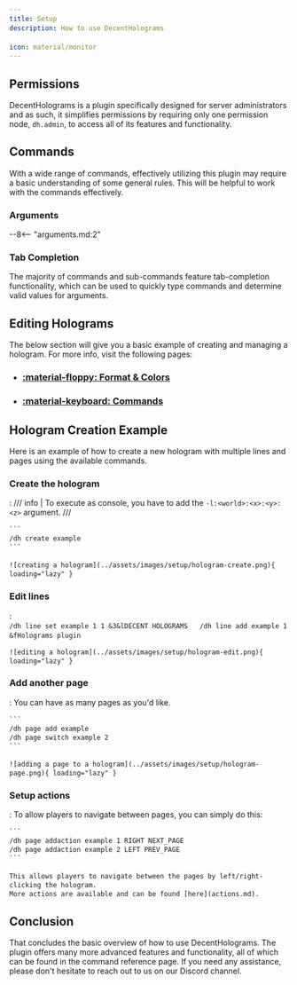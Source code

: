 ```yaml
---
title: Setup
description: How to use DecentHolograms

icon: material/monitor
---
```


## Permissions

DecentHolograms is a plugin specifically designed for server administrators and as such, it simplifies permissions by requiring only one permission node, `dh.admin`, to access all of its features and functionality.

## Commands

With a wide range of commands, effectively utilizing this plugin may require a basic understanding of some general rules. This will be helpful to work with the commands effectively.

### Arguments

--8<-- "arguments.md:2"

### Tab Completion

The majority of commands and sub-commands feature tab-completion functionality, which can be used to quickly type commands and determine valid values for arguments.

## Editing Holograms

The below section will give you a basic example of creating and managing a hologram. For more info, visit the following pages:

<div class="grid cards" markdown>

- ### [:material-floppy: Format & Colors](format-and-colors/index.md)
- ### [:material-keyboard: Commands](commands/index.md)

</div>

## Hologram Creation Example

Here is an example of how to create a new hologram with multiple lines and pages using the available commands.

### Create the hologram

:   /// info | To execute as console, you have to add the `-l:<world>:<x>:<y>:<z>` argument.
    ///
    
    ```
    /dh create example
    ```
    
    ![creating a hologram](../assets/images/setup/hologram-create.png){ loading="lazy" }

### Edit lines

:   
    ```
    /dh line set example 1 1 &3&lDECENT HOLOGRAMS  
    /dh line add example 1 &fHolograms plugin
    ```
    
    ![editing a hologram](../assets/images/setup/hologram-edit.png){ loading="lazy" }

### Add another page

:   You can have as many pages as you'd like.
    
    ```
    /dh page add example
    /dh page switch example 2
    ```
    
    ![adding a page to a hologram](../assets/images/setup/hologram-page.png){ loading="lazy" }

### Setup actions

:   To allow players to navigate between pages, you can simply do this:
    
    ```
    /dh page addaction example 1 RIGHT NEXT_PAGE
    /dh page addaction example 2 LEFT PREV_PAGE
    ```
    
    This allows players to navigate between the pages by left/right-clicking the hologram.  
    More actions are available and can be found [here](actions.md).    

## Conclusion

That concludes the basic overview of how to use DecentHolograms. The plugin offers many more advanced features and functionality, all of which can be found in the command reference page. If you need any assistance, please don't hesitate to reach out to us on our Discord channel.